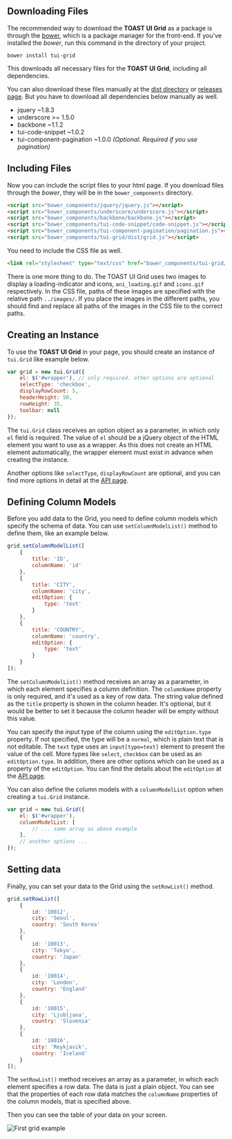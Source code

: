 ## Downloading Files

The recommended way to download the **TOAST UI Grid** as a package is through the [bower](http://bower.io), which is a package manager for the front-end. If you've installed the *bower*, run this command in the directory of your project.

```
bower install tui-grid
```

This downloads all necessary files for the **TOAST UI Grid**, including all dependencies.

You can also download these files manually at the [dist directory](https://github.com/nhnent/tui.grid/tree/master/dist) or [releases page](https://github.com/nhnent/tui.grid/releases). But you have to download all dependencies below manually as well.

- jquery ~1.8.3
- underscore >= 1.5.0
- backbone ~1.1.2
- tui-code-snippet ~1.0.2
- tui-component-pagination ~1.0.0 *(Optional. Required if you use pagination)*


## Including Files

Now you can include the script files to your html page. If you download files through the *bower*, they will be in the `bower_components` directory.

```html
<script src="bower_components/jquery/jquery.js"></script>
<script src="bower_components/underscore/underscore.js"></script>
<script src="bower_components/backbone/backbone.js"></script>
<script src="bower_components/tui-code-snippet/code-snippet.js"></script>
<script src="bower_components/tui-component-pagination/pagination.js"></script>
<script src="bower_components/tui-grid/dist/grid.js"></script>
```

You need to include the CSS file as well.

```html
<link rel="stylesheet" type="text/css" href="bower_components/tui-grid/dist/grid.css" />
```

There is one more thing to do. The TOAST UI Grid uses two images to display a loading-indicator and icons, `ani_loading.gif` and `icons.gif` respectively. In the CSS file, paths of these images are specified with the relative path `../images/`. If you place the images in the different paths, you should find and replace all paths of the images in the CSS file to the correct paths.

## Creating an Instance

To use the **TOAST UI Grid** in your page, you should create an instance of `tui.Grid` like example below.

```javascript
var grid = new tui.Grid({
    el: $('#wrapper'), // only required. other options are optional
    selectType: 'checkbox',
    displayRowCount: 5,
    headerHeight: 50,
    rowHeight: 35,
    toolbar: null
});
```

The `tui.Grid` class receives an option object as a parameter, in which only `el` field is required. The value of `el` should be a jQuery object of the HTML element you want to use as a wrapper. As this does not create an HTML element automatically, the wrapper element must exist in advance when creating the instance.

Another options like `selectType`, `displayRowCount` are optional, and you can find more options in detail at the [API page](https://nhnent.github.io/tui.grid/1.9.0).

## Defining Column Models

Before you add data to the Grid, you need to define column models which specify the schema of data. You can use `setColumnModelList()` method to define them, like an example below.

```javascript
grid.setColumnModelList([
    {
        title: 'ID',
        columnName: 'id'
    },
    {
        title: 'CITY',
        columnName: 'city',
        editOption: {
            type: 'text'    
        }    
    },
    {
        title: 'COUNTRY',
        columnName: 'country',
        editOption: {
            type: 'text'    
        }
    }
]);
```

The `setColumnModelList()` method receives an array as a parameter, in which each element specifies a column definition.
The `columnName` property is only required, and it's used as a key of row data. The string value defined as the `title` property is shown in the column header. It's optional, but it would be better to set it because the column header will be empty without this value.

You can specify the input type of the column using the `editOption.type` property. If not specified, the type will be a `normal`, which is plain text that is not editable. The `text` type uses an `input[type=text]` element to present the value of the cell. More types like `select`, `checkbox` can be used as an `editOption.type`. In addition, there are other options which can be used as a property of the `editOption`. You can find the details about the `editOption` at the [API page](https://nhnent.github.io/tui.grid/1.9.0).

You can also define the column models with a `columnModelList` option when creating a `tui.Grid` instance.

```javascript
var grid = new tui.Grid({
    el: $('#wrapper'),
    columnModelList: [
        // ... same array as above example
    ],
    // another options ...
});
```

## Setting data

Finally, you can set your data to the Grid using the `setRowList()` method.

```javascript
grid.setRowList([
    {
        id: '10012',
        city: 'Seoul',
        country: 'South Korea'
    },
    {
        id: '10013',
        city: 'Tokyo',
        country: 'Japan'    
    },
    {
        id: '10014',
        city: 'London',
        country: 'England'
    },
    {
        id: '10015',
        city: 'Ljubljana',
        country: 'Slovenia'
    },
    {
        id: '10016',
        city: 'Reykjavik',
        country: 'Iceland'
    }
]);
```

The `setRowList()` method receives an array as a parameter, in which each element specifies a row data. The data is just a plain object. You can see that the properties of each row data matches the `columnName` properties of the column models, that is specified above.

Then you can see the table of your data on your screen.

![First grid example](https://cloud.githubusercontent.com/assets/12269489/13629114/2d2469ee-e61a-11e5-9aaa-fdcce5d428c0.png)